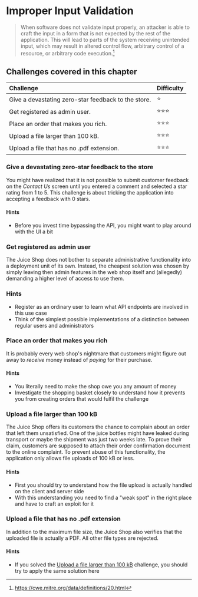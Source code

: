 # Improper Input Validation

> When software does not validate input properly, an attacker is able to
> craft the input in a form that is not expected by the rest of the
> application. This will lead to parts of the system receiving
> unintended input, which may result in altered control flow, arbitrary
> control of a resource, or arbitrary code execution.[^1]

## Challenges covered in this chapter

| Challenge                                           | Difficulty         |
|:----------------------------------------------------|:-------------------|
| Give a devastating zero-star feedback to the store. | :star:             |
| Get registered as admin user.                       | :star::star::star: |
| Place an order that makes you rich.                 | :star::star::star: |
| Upload a file larger than 100 kB.                   | :star::star::star: |
| Upload a file that has no .pdf extension.           | :star::star::star: |

### Give a devastating zero-star feedback to the store

You might have realized that it is not possible to submit customer
feedback on the _Contact Us_ screen until you entered a comment and
selected a star rating from 1 to 5. This challenge is about tricking the
application into accepting a feedback with 0 stars.

#### Hints

* Before you invest time bypassing the API, you might want to play
  around with the UI a bit

### Get registered as admin user

The Juice Shop does not bother to separate administrative functionality
into a deployment unit of its own. Instead, the cheapest solution was
chosen by simply leaving then admin features in the web shop itself and
(allegedly) demanding a higher level of access to use them.

### Hints

* Register as an ordinary user to learn what API endpoints are involved
  in this use case
* Think of the simplest possible implementations of a distinction
  between regular users and administrators

### Place an order that makes you rich

It is probably every web shop's nightmare that customers might figure
out away to _receive_ money instead of _paying_ for their purchase.

#### Hints

* You literally need to make the shop owe you any amount of money
* Investigate the shopping basket closely to understand how it prevents
  you from creating orders that would fulfil the challenge

### Upload a file larger than 100 kB

The Juice Shop offers its customers the chance to complain about an
order that left them unsatisfied. One of the juice bottles might have
leaked during transport or maybe the shipment was just two weeks late.
To prove their claim, customers are supposed to attach their order
confirmation document to the online complaint. To prevent abuse of this
functionality, the application only allows file uploads of 100 kB or
less.

#### Hints

* First you should try to understand how the file upload is actually
  handled on the client and server side
* With this understanding you need to find a "weak spot" in the right
  place and have to craft an exploit for it

### Upload a file that has no .pdf extension

In addition to the maximum file size, the Juice Shop also verifies that
the uploaded file is actually a PDF. All other file types are rejected.

#### Hints

* If you solved the
  [Upload a file larger than 100 kB](#upload-a-file-larger-than-100-kb)
  challenge, you should try to apply the same solution here

[^1]: https://cwe.mitre.org/data/definitions/20.html